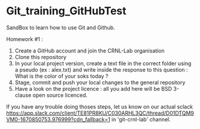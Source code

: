 # Git_training_GitHubTest
SandBox to learn how to use Git and Github.

Homework #1 :

1. Create a GitHub account and join the CRNL-Lab organisation
2. Clone this repository
3. In your local project version, create a text file in the correct folder using a pseudo (ex : alex.txt) and write inside the response to this question :
What is the color of your soks today ?
4. Stage, commit and push your local changes to the general repository
5. Have a look on the project licence : all you add here will be BSD 3-clause open source licenced.



If you have any trouble doing thoses steps, let us know on our actual sclack
https://app.slack.com/client/TE81PR8KU/C030ARHL3QC/thread/D01DTQM9VM0-1670850753.976999?cdn_fallback=1
in 'git-crnl-lab' channel.
